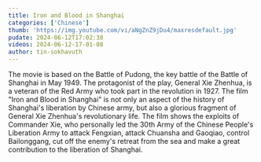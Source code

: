 ```yaml
---
title: Iron and Blood in Shanghai
categories: ['Chinese']
thumb: 'https://img.youtube.com/vi/aNgZnZ9jDu4/maxresdefault.jpg'
pudate: 2024-06-12T17:02:38
videos: 2024-06-12-17-01-08
author: tin-sokhavuth
---
```

The movie is based on the Battle of Pudong, the key battle of the Battle of Shanghai in May 1949. The protagonist of the play, General Xie Zhenhua, is a veteran of the Red Army who took part in the revolution in 1927. The film "Iron and Blood in Shanghai" is not only an aspect of the history of Shanghai's liberation by Chinese army, but also a glorious fragment of General Xie Zhenhua's revolutionary life. The film shows the exploits of Commander Xie, who personally led the 30th Army of the Chinese People's Liberation Army to attack Fengxian, attack Chuansha and Gaoqiao, control Bailonggang, cut off the enemy's retreat from the sea and make a great contribution to the liberation of Shanghai. 